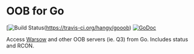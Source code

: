 # OOB for Go

[![Build Status](https://travis-ci.org/hangy/gooob.svg?branch=master)(https://travis-ci.org/hangy/gooob)
[![GoDoc](https://godoc.org/github.com/hangy/gooob?status.svg)](https://godoc.org/github.com/hangy/gooob)

Access [Warsow](http://www.warsow.net/wiki/QueryProtocols) and other OOB servers (ie. Q3) from Go. Includes status and RCON.

